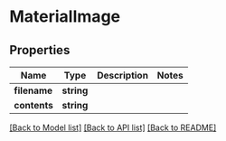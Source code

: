 # MaterialImage

## Properties
Name | Type | Description | Notes
------------ | ------------- | ------------- | -------------
**filename** | **string** |  | 
**contents** | **string** |  | 

[[Back to Model list]](../README.md#documentation-for-models) [[Back to API list]](../README.md#documentation-for-api-endpoints) [[Back to README]](../README.md)


